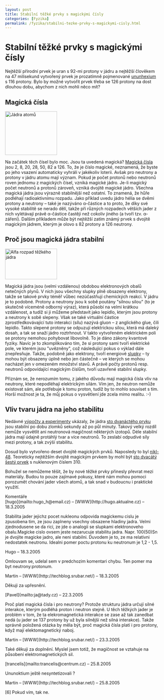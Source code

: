 ```yaml
---
layout: post
title: Stabilní těžké prvky s magickými čísly
categories: [Fyzika]
permalink: /fyzika/stabilni-tezke-prvky-s-magickymi-cisly.html
---
```

# Stabilní těžké prvky s magickými čísly

Nejtěžší přírodní prvek je uran s 92-mi protony v jádru a nejtěžší člověkem na 47 milisekund vytvořený prvek je prozatímně pojmenované [ununhexium](http://www.webelements.com/webelements/elements/text/Uuh/key.html) s 116 protony. Bylo by možné vytvořit prvek třeba se 126 protony na dost dlouhou dobu, abychom z nich mohli něco mít?

## Magická čísla

<div class="obry"><div class="leftbox"><img alt="Jádra atomů" height="143" src="http://www.techblog.cz/images/atomova-jadra.jpg" width="170"/></div></div> 

Na začátek těch čísel bylo moc. Jsou ta uvedená magická? [Magická čísla](http://en.wikipedia.org/wiki/Doubly_magic) jsou 2, 8, 20, 28, 50, 82 a 126. To, že je číslo magické, neznamená, že byste po jeho vsazení automaticky vyhráli v jakékoliv loterii. Avšak pro neutrony a protony v jádru atomu mají význam. Pokud je počet protonů nebo neutronů roven jednomu z magických čísel, vzniká magické jádro. Je-li magický počet neutronů a protonů zároveň, vzniká dvojitě magické jádro. Všechna magická jádra jsou výrazně stabilnější než ostatní. To znamená, že hůře podléhají radioaktivnímu rozpadu. Jako příklad uvedu jádro hélia se dvěmi protony a neutrony – také je nazýváno α-částice a to proto, že díky své vysoké stabilitě se nerado dělí, takže při různých rozpadech větších jader z nich vylétávají právě α-částice častěji než cokoliv jiného (a tvoří tzv. α-záření). Dalším příkladem může být nejtěžší zatím známý prvek s dvojitě magickým jádrem, kterým je olovo s 82 protony a 126 neutrony.

## Proč jsou magická jádra stabilní

<div class="obry"><div class="leftbox"><img alt="Alfa rozpad těžkého jádra" height="100" src="http://www.techblog.cz/images/alfa-rozpad.jpg" width="170"/></div></div> 

Magická jádra jsou (velmi vzdálenou) obdobou elektronových obalů netečných plynů. V nich jsou všechny slupky plně obsazeny elektrony, takže se takové prvky téměř vůbec nezúčastňují chemických reakcí. V jádru je to podobné. Protony a neutrony jsou k sobě poutány "silnou silou" (to je skutečně víceméně odborný výraz), která působí na velmi krátkou vzdálenost, a tudíž si ji můžeme představit jako lepidlo, kterým jsou protony a neutrony k sobě slepeny. Však se také virtuální částice zprostředkovávající tuto interakci (sílu) nazývá gluon – z anglického glue, čili lepidlo. Takto slepené protony se odpuzují elektrickou silou, která má daleký dosah, a tak se snaží jádro roztrhnout. V takto vytvořeném elektrickém poli se protony nemohou pohybovat libovolně. To je dáno zákony kvantové fyziky. Navíc je to zkomplikováno tím, že si protony sami tvoří elektrické pole, ve kterém jsou "uvězněny", což následující pokus o výklad dále znepřesňuje. Takže, podobně jako elektrony, tvoří energiové [slupky](http://en.wikipedia.org/wiki/Shell_model) – ty mohou být obsazeny úplně nebo jen částečně – ve kterých se mohou nacházet jen v omezeném množství stavů. A právě počty protonů resp. neutronů odpovídající magickým číslům, tvoří uzavřené stabilní slupky.

Přiznám se, že nerozumím tomu, z jakého důvodu mají magická čísla vliv na neutrony, které nepodléhají elektrickým silám. Vím jen, že neutron nemůže existovat sám, ale potřebuje k tomu proton, tudíž by to mohlo souviset s tím. Horší možnost je ta, že můj pokus o vysvětlení jde zcela mimo realitu. :-)

## Vliv tvaru jádra na jeho stabilitu

Nedávné [výpočty a experimenty](http://www.ornl.gov/info/press_releases/get_press_release.cfm?ReleaseNumber=mr20050217-00) ukázaly, že jádra [sto dvanáctého prvku](http://www.webelements.com/webelements/elements/text/Uub/key.html) jsou stabilní po dobu zlomků sekundy až po půl minuty. Takový velký rozdíl nemůže vysvětlit ani neutronová magičnost některých izotopů. Déle stabilní jádra mají údajně protáhlý tvar a více neutronů. To zeslabí odpudivé síly mezi protony, a tak zvýší stabilitu.

Dosud bylo vytvořeno deset dvojitě magických prvků. Naposledy to byl [nikl-48](http://www.cerncourier.com/main/article/40/3/18). Teoreticky nejtěžším dvojitě magickým prvkem by mohl být [sto dvacátý šestý prvek](http://en.wikipedia.org/wiki/Unbihexium) s nuklenovým číslem 310.

Bohužel se nemůžeme těšit, že by nové těžké prvky přinesly převrat mezi materiály. Budou to pouze zajímavé pokusy, které nám mohou pomoci porozumět chování jader všech atomů, a tak snad v budoucnu i praktické využití.


<section id='comments-section'>
<div class='commentsheader'>Komentáře</div>        
<div class='comment-item-header' markdown=1>
[hugo](mailto:hugo_h@email.cz) &ndash; [WWW](http://hugo.aktualne.cz) &ndash; 18.3.2005
</div>

Stabilita jader jejichz pocet nukleonu odpovida magickemu cislu je zpusobena tim, ze jsou zaplneny vsechny obsazene hladiny jadra. Velmi zjednodusene se da rici, ze jde o analogii se slupkami elektronoveho obalu.Magicke cislo ovsem jeste nezarucuje stabilitu jadra. Napr. 100(50)Sn je dvojite magicke jadro, ale neni stabilni. Duvodem je to, ze ma relativni nedostatek neutronu. Idealni pomer poctu protonu ku neutronum je 1,2 - 1,5.

<div class='comment-item-header' markdown=1>
Hugo  &ndash; 18.3.2005
</div>

Omlouvam se, udelal sem v predchozim komentari chybu. Ten pomer ma byt neutrony:protonum.

<div class='comment-item-header' markdown=1>
Martin &ndash; [WWW](http://techblog.srubar.net/) &ndash; 18.3.2005
</div>

Děkuji za upřesnění.

<div class='comment-item-header' markdown=1>
[Pavel](mailto:ja@tady.cz)  &ndash; 22.3.2005
</div>

Proč platí magická čísla i pro neutrony? Protože strukturu jádra určují silné interakce, kterým podléhá proton i neutron stejně. U těch těžkých jader je problém v tom, že ta elekromagnetická interakce se zase až tak zanedbat nedá (u jader se 137 protony by už byla silnější než silná interakce). Takže správně položená otázka by měla být, proč magická čísla platí i pro protony, když mají elektomagnetický naboj.

<div class='comment-item-header' markdown=1>
Martin &ndash; [WWW](http://techblog.srubar.net/) &ndash; 23.3.2005
</div>

Také děkuji za doplnění. Myslel jsem totiž, že magičnost se vztahuje na působení elektromagnetických sil.

<div class='comment-item-header' markdown=1>
[trancelis](mailto:trancelis@centrum.cz)  &ndash; 25.8.2005
</div>

Ununoktium ještě nesyntetizovali ?

<div class='comment-item-header' markdown=1>
Martin &ndash; [WWW](http://techblog.srubar.net/) &ndash; 25.8.2005
</div>

[6] Pokud vím, tak ne.

</section>